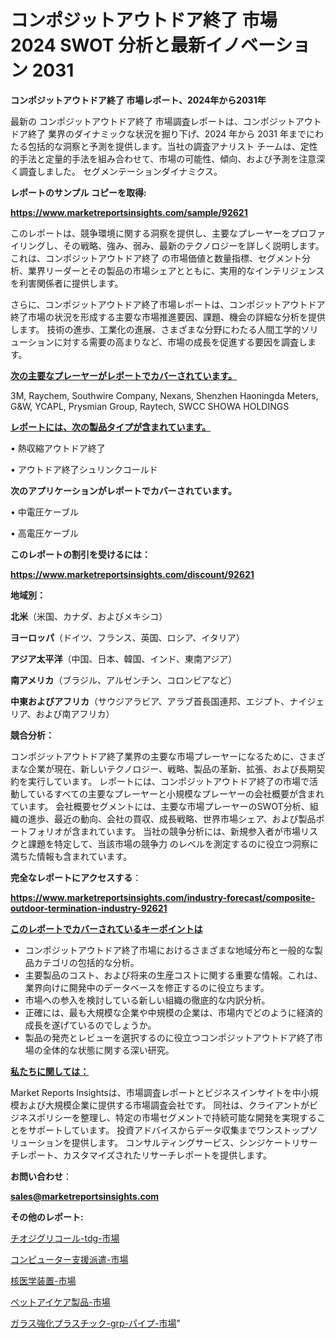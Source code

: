 # コンポジットアウトドア終了 市場 2024 SWOT 分析と最新イノベーション 2031

<strong>コンポジットアウトドア終了 市場レポート、2024年から2031年</strong>

最新の コンポジットアウトドア終了 市場調査レポートは、コンポジットアウトドア終了 業界のダイナミックな状況を掘り下げ、2024 年から 2031 年までにわたる包括的な洞察と予測を提供します。当社の調査アナリスト チームは、定性的手法と定量的手法を組み合わせて、市場の可能性、傾向、および予測を注意深く調査しました。 セグメンテーションダイナミクス。



<strong>レポートのサンプル コピーを取得:</strong> <a href=https://www.marketreportsinsights.com/sample/92621>

<strong><u>https://www.marketreportsinsights.com/sample/92621</u></strong></a>

このレポートは、競争環境に関する洞察を提供し、主要なプレーヤーをプロファイリングし、その戦略、強み、弱み、最新のテクノロジーを詳しく説明します。 これは、コンポジットアウトドア終了 の市場価値と数量指標、セグメント分析、業界リーダーとその製品の市場シェアとともに、実用的なインテリジェンスを利害関係者に提供します。

さらに、コンポジットアウトドア終了市場レポートは、コンポジットアウトドア終了市場の状況を形成する主要な市場推進要因、課題、機会の詳細な分析を提供します。 技術の進歩、工業化の進展、さまざまな分野にわたる人間工学的ソリューションに対する需要の高まりなど、市場の成長を促進する要因を調査します。



<strong><u>次の主要なプレーヤーがレポートでカバーされています。</u></strong>

3M, Raychem, Southwire Company, Nexans, Shenzhen Haoningda Meters, G&W, YCAPL, Prysmian Group, Raytech, SWCC SHOWA HOLDINGS



<strong><u><b>レポートには、次の製品タイプが含まれています。</b></u></strong>

• 熱収縮アウトドア終了

• アウトドア終了シュリンクコールド



<strong><b>次のアプリケーションがレポートでカバーされています。</b></strong>

• 中電圧ケーブル

• 高電圧ケーブル



<strong><b>このレポートの割引を受けるには：</b></strong><a href=https://www.marketreportsinsights.com/discount/92621>

<strong><u>https://www.marketreportsinsights.com/discount/92621</u></strong></a>



<strong>地域別：</strong>



<strong>北米</strong>（米国、カナダ、およびメキシコ）



<strong>ヨーロッパ</strong>（ドイツ、フランス、英国、ロシア、イタリア）



<strong>アジア太平洋</strong>（中国、日本、韓国、インド、東南アジア）



<strong>南アメリカ</strong>（ブラジル、アルゼンチン、コロンビアなど）



<strong>中東およびアフリカ</strong>（サウジアラビア、アラブ首長国連邦、エジプト、ナイジェリア、および南アフリカ）



<strong>競合分析：</strong>

コンポジットアウトドア終了業界の主要な市場プレーヤーになるために、さまざまな企業が現在、新しいテクノロジー、戦略、製品の革新、拡張、および長期契約を実行しています。 レポートには、コンポジットアウトドア終了の市場で活動しているすべての主要なプレーヤーと小規模なプレーヤーの会社概要が含まれています。 会社概要セグメントには、主要な市場プレーヤーのSWOT分析、組織の進歩、最近の動向、会社の買収、成長戦略、世界市場シェア、および製品ポートフォリオが含まれています。 当社の競争分析には、新規参入者が市場リスクと課題を特定して、当該市場の競争力 のレベルを測定するのに役立つ洞察に満ちた情報も含まれています。



<strong>完全なレポートにアクセスする</strong>：

<a href=https://www.marketreportsinsights.com/industry-forecast/composite-outdoor-termination-industry-92621>

<strong><u>https://www.marketreportsinsights.com/industry-forecast/composite-outdoor-termination-industry-92621</u></strong></a>



<strong><u><b>このレポートでカバーされているキーポイントは</b></u></strong>
<ul>
  <li>コンポジットアウトドア終了市場におけるさまざまな地域分布と一般的な製品カテゴリの包括的な分析。</li>
  <li>主要製品のコスト、および将来の生産コストに関する重要な情報。これは、業界向けに開発中のデータベースを修正するのに役立ちます。</li>
  <li>市場への参入を検討している新しい組織の徹底的な内訳分析。</li>
  <li>正確には、最も大規模な企業や中規模の企業は、市場内でどのように経済的成長を遂げているのでしょうか。</li>
  <li>製品の発売とレビューを選択するのに役立つコンポジットアウトドア終了市場の全体的な状態に関する深い研究。</li>
</ul>


<strong><u><b>私たちに関しては：</b></u></strong>

Market Reports Insightsは、市場調査レポートとビジネスインサイトを中小規模および大規模企業に提供する市場調査会社です。 同社は、クライアントがビジネスポリシーを整理し、特定の市場セグメントで持続可能な開発を実現することをサポートしています。 投資アドバイスからデータ収集までワンストップソリューションを提供します。 コンサルティングサービス、シンジケートリサーチレポート、カスタマイズされたリサーチレポートを提供します。



<strong><b>お問い合わせ</b></strong>：

<a href=mailto:sales@marketreportsinsights.com>

<strong><u>sales@marketreportsinsights.com</u></strong></a>



<strong>その他のレポート:</strong>

<a href=https://www.linkedin.com/pulse/チオジグリコール-tdg-市場-2023-最新の-cagr-および成長分析-2030-pr-news-hub-lm4kf/>チオジグリコール-tdg-市場</a>

<a href=https://www.linkedin.com/pulse/コンピューター支援派遣-市場-2023-推進要因と成長機会-2030-zzg2f/>コンピューター支援派遣-市場</a>

<a href=https://www.linkedin.com/pulse/核医学装置-市場-2023-収益と成長ドライバー-2030-pr-news-hub-z6evf/>核医学装置-市場</a>

<a href=https://www.linkedin.com/pulse/ペットアイケア製品-市場-2023-推進要因と成長機会-2030-data-dive-discoveries-24-analysis-ktaxf/>ペットアイケア製品-市場</a>

<a href=https://www.linkedin.com/pulse/ガラス強化プラスチック-grp-パイプ-市場-2023-収益と成長ドライバー-2030-cjxnf/>ガラス強化プラスチック-grp-パイプ-市場</a>"
